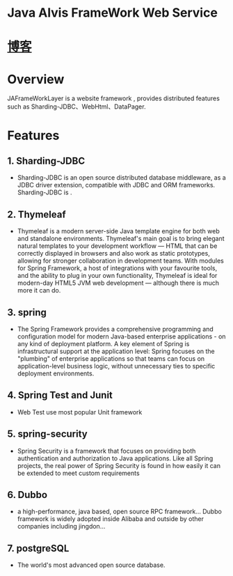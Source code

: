 # Java Alvis FrameWork Web Service

# [博客](http://blog.csdn.net/a87922072/article/details/75646289)

# Overview

JAFrameWorkLayer is a website framework , provides distributed features such as Sharding-JDBC、WebHtml、DataPager.

# Features

## 1. Sharding-JDBC
* Sharding-JDBC is an open source distributed database middleware, as a JDBC driver extension, compatible with JDBC and ORM frameworks. Sharding-JDBC is .

## 2. Thymeleaf
* Thymeleaf is a modern server-side Java template engine for both web and standalone environments.
Thymeleaf's main goal is to bring elegant natural templates to your development workflow — HTML that can be correctly displayed in browsers and also work as static prototypes, allowing for stronger collaboration in development teams.
With modules for Spring Framework, a host of integrations with your favourite tools, and the ability to plug in your own functionality, Thymeleaf is ideal for modern-day HTML5 JVM web development — although there is much more it can do.

## 3. spring 
* The Spring Framework provides a comprehensive programming and configuration model for modern Java-based enterprise applications - on any kind of deployment platform. 
A key element of Spring is infrastructural support at the application level: Spring focuses on the "plumbing" of enterprise applications so that teams can focus on application-level business logic, without unnecessary ties to specific deployment environments.

## 4. Spring Test and Junit
* Web Test use most popular Unit framework


## 5. spring-security
* Spring Security is a framework that focuses on providing both authentication and authorization to Java applications. Like all Spring projects, the real power of Spring Security is found in how easily it can be extended to meet custom requirements

## 6. Dubbo
* a high-performance, java based, open source RPC framework... Dubbo framework is widely adopted inside Alibaba and outside by other companies including jingdon...

## 7. postgreSQL
* The world's most advanced open source database. 


